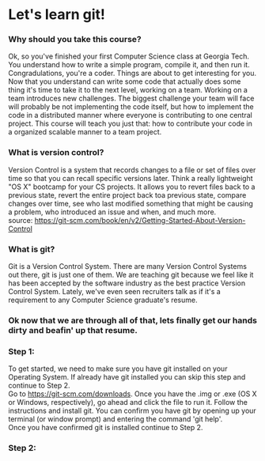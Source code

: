 # Let's learn git!  

### Why should you take this course?
Ok, so you've finished your first Computer Science class at Georgia Tech. You understand how to write a simple program, compile it, and then run it. Congradulations, you're a coder. Things are about to get interesting for you. Now that you understand can write some code that actually does some thing it's time to take it to the next level, working on a team. Working on a team introduces new challenges. The biggest challenge your team will face will probably be not implementing the code itself, but how to implement the code in a distributed manner where everyone is contributing to one central project. This course will teach you just that: how to contribute your code in a organized scalable manner to a team project.

### What is version control?
Version Control is a system that records changes to a file or set of files over time so that you can recall specific versions later. Think a really lightweight "OS X" bootcamp for your CS projects. It allows you to revert files back to a previous state, revert the entire project back toa  previous state, compare changes over time, see who last modified something that might be causing a problem, who introduced an issue and when, and much more.   
source: https://git-scm.com/book/en/v2/Getting-Started-About-Version-Control

### What is git?
Git is a Version Control System. There are many Version Control Systems out there, git is just one of them. We are teaching git because we feel like it has been accepted by the software industry as the best practice Version Control System. Lately, we've even seen recruiters talk as if it's a requirement to any Computer Science graduate's resume.

### Ok now that we are through all of that, lets finally get our hands dirty and beafin' up that resume.  

### Step 1:  
To get started, we need to make sure you have git installed on your Operating System. If already have git installed you can skip this step and continue to Step 2.  
Go to https://git-scm.com/downloads. Once you have the .img or .exe (OS X or Windows, respectively), go ahead and click the file to run it. Follow the instructions and install git.
You can confirm you have git by opening up your terminal (or window prompt) and entering the command 'git help'.  
Once you have confirmed git is installed continue to Step 2.

### Step 2: 
 
